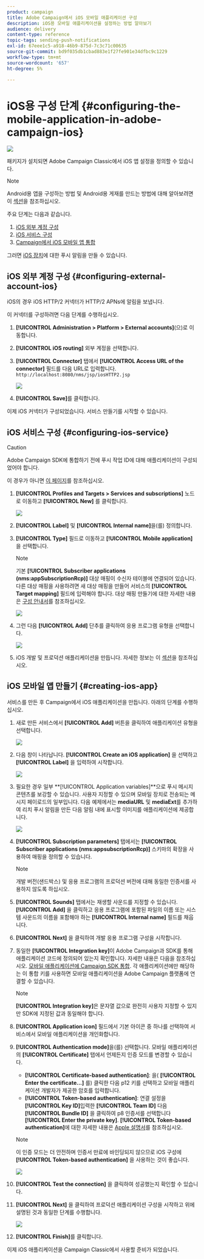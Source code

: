 ```yaml
---
product: campaign
title: Adobe Campaign에서 iOS 모바일 애플리케이션 구성
description: iOS용 모바일 애플리케이션을 설정하는 방법 알아보기
audience: delivery
content-type: reference
topic-tags: sending-push-notifications
exl-id: 67eee1c5-a918-46b9-875d-7c3c71c00635
source-git-commit: bd9f035db1cbad883e1f27fe901e34dfbc9c1229
workflow-type: tm+mt
source-wordcount: '657'
ht-degree: 5%

---
```


# iOS용 구성 단계 {#configuring-the-mobile-application-in-adobe-campaign-ios}

![](../../assets/common.svg)

패키지가 설치되면 Adobe Campaign Classic에서 iOS 앱 설정을 정의할 수 있습니다.

>[!NOTE]
>
>Android용 앱을 구성하는 방법 및 Android용 게재를 만드는 방법에 대해 알아보려면 이 [섹션](configuring-the-mobile-application-android.md)을 참조하십시오.

주요 단계는 다음과 같습니다.

1. [iOS 외부 계정 구성](#configuring-external-account-ios)
1. [iOS 서비스 구성](#configuring-ios-service)
1. [Campaign에서 iOS 모바일 앱 통합](#creating-ios-app)

그러면 [iOS 장치](create-notifications-ios.md)에 대한 푸시 알림을 만들 수 있습니다.


## iOS 외부 계정 구성 {#configuring-external-account-ios}

iOS의 경우 iOS HTTP/2 커넥터가 HTTP/2 APNs에 알림을 보냅니다.

이 커넥터를 구성하려면 다음 단계를 수행하십시오.

1. **[!UICONTROL Administration > Platform > External accounts]**(으)로 이동합니다.
1. **[!UICONTROL iOS routing]** 외부 계정을 선택합니다.
1. **[!UICONTROL Connector]** 탭에서 **[!UICONTROL Access URL of the connector]** 필드를 다음 URL로 입력합니다. ```http://localhost:8080/nms/jsp/iosHTTP2.jsp```

   ![](assets/nmac_connectors.png)

1. **[!UICONTROL Save]**&#x200B;를 클릭합니다.

이제 iOS 커넥터가 구성되었습니다. 서비스 만들기를 시작할 수 있습니다.

## iOS 서비스 구성 {#configuring-ios-service}

>[!CAUTION]
>
>Adobe Campaign SDK에 통합하기 전에 푸시 작업 ID에 대해 애플리케이션이 구성되었어야 합니다.
>
>이 경우가 아니면 [이 페이지](https://developer.apple.com/documentation/usernotifications)를 참조하십시오.

1. **[!UICONTROL Profiles and Targets > Services and subscriptions]** 노드로 이동하고 **[!UICONTROL New]** 를 클릭합니다.

   ![](assets/nmac_service_1.png)

1. **[!UICONTROL Label]** 및 **[!UICONTROL Internal name]**&#x200B;을(를) 정의합니다.
1. **[!UICONTROL Type]** 필드로 이동하고 **[!UICONTROL Mobile application]** 을 선택합니다.

   >[!NOTE]
   >
   >기본 **[!UICONTROL Subscriber applications (nms:appSubscriptionRcp)]** 대상 매핑이 수신자 테이블에 연결되어 있습니다. 다른 대상 매핑을 사용하려면 새 대상 매핑을 만들어 서비스의 **[!UICONTROL Target mapping]** 필드에 입력해야 합니다. 대상 매핑 만들기에 대한 자세한 내용은 [구성 안내서](../../configuration/using/about-custom-recipient-table.md)를 참조하십시오.

   ![](assets/nmac_ios.png)

1. 그런 다음 **[!UICONTROL Add]** 단추를 클릭하여 응용 프로그램 유형을 선택합니다.

   ![](assets/nmac_service_2.png)

1. iOS 개발 및 프로덕션 애플리케이션을 만듭니다. 자세한 정보는 이 [섹션](configuring-the-mobile-application.md#creating-ios-app)을 참조하십시오.

## iOS 모바일 앱 만들기 {#creating-ios-app}

서비스를 만든 후 Campaign에서 iOS 애플리케이션을 만듭니다. 아래의 단계를 수행하십시오.

1. 새로 만든 서비스에서 **[!UICONTROL Add]** 버튼을 클릭하여 애플리케이션 유형을 선택합니다.

   ![](assets/nmac_service_2.png)

1. 다음 창이 나타납니다. **[!UICONTROL Create an iOS application]** 을 선택하고 **[!UICONTROL Label]** 을 입력하여 시작합니다.

   ![](assets/nmac_ios_2.png)

1. 필요한 경우 일부 **[!UICONTROL Application variables]**으로 푸시 메시지 콘텐츠를 보강할 수 있습니다. 사용자 지정할 수 있으며 모바일 장치로 전송되는 메시지 페이로드의 일부입니다.
다음 예제에서는 **mediaURL** 및 **mediaExt**&#x200B;를 추가하여 리치 푸시 알림을 만든 다음 알림 내에 표시할 이미지를 애플리케이션에 제공합니다.

   ![](assets/nmac_ios_3.png)

1. **[!UICONTROL Subscription parameters]** 탭에서는 **[!UICONTROL Subscriber applications (nms:appsubscriptionRcp)]** 스키마의 확장을 사용하여 매핑을 정의할 수 있습니다.

   >[!NOTE]
   >
   >개발 버전(샌드박스) 및 응용 프로그램의 프로덕션 버전에 대해 동일한 인증서를 사용하지 않도록 하십시오.

1. **[!UICONTROL Sounds]** 탭에서는 재생할 사운드를 지정할 수 있습니다. **[!UICONTROL Add]** 을 클릭하고 응용 프로그램에 포함된 파일의 이름 또는 시스템 사운드의 이름을 포함해야 하는 **[!UICONTROL Internal name]** 필드를 채웁니다.

1. **[!UICONTROL Next]** 을 클릭하여 개발 응용 프로그램 구성을 시작합니다.

1. 동일한 **[!UICONTROL Integration key]**&#x200B;이 Adobe Campaign과 SDK를 통해 애플리케이션 코드에 정의되어 있는지 확인합니다. 자세한 내용은 다음을 참조하십시오. [모바일 애플리케이션에 Campaign SDK 통합](integrating-campaign-sdk-into-the-mobile-application.md). 각 애플리케이션에만 해당하는 이 통합 키를 사용하면 모바일 애플리케이션을 Adobe Campaign 플랫폼에 연결할 수 있습니다.

   >[!NOTE]
   >
   > **[!UICONTROL Integration key]**&#x200B;은 문자열 값으로 완전히 사용자 지정할 수 있지만 SDK에 지정된 값과 동일해야 합니다.

1. **[!UICONTROL Application icon]** 필드에서 기본 아이콘 중 하나를 선택하여 서비스에서 모바일 애플리케이션을 개인화합니다.

1. **[!UICONTROL Authentication mode]**&#x200B;을(를) 선택합니다. 모바일 애플리케이션의 **[!UICONTROL Certificate]** 탭에서 언제든지 인증 모드를 변경할 수 있습니다.
   * **[!UICONTROL Certificate-based authentication]**: 을( **[!UICONTROL Enter the certificate...]**  를) 클릭한 다음 p12 키를 선택하고 모바일 애플리케이션 개발자가 제공한 암호를 입력합니다.
   * **[!UICONTROL Token-based authentication]**: 연결 설정을  **[!UICONTROL Key ID]**&#x200B;입력한  **[!UICONTROL Team ID]** 다음  **[!UICONTROL Bundle ID]** 을 클릭하여 p8 인증서를 선택합니다  **[!UICONTROL Enter the private key]**. **[!UICONTROL Token-based authentication]**&#x200B;에 대한 자세한 내용은 [Apple 설명서](https://developer.apple.com/documentation/usernotifications/setting_up_a_remote_notification_server/establishing_a_token-based_connection_to_apns)를 참조하십시오.

   >[!NOTE]
   >
   > 이 인증 모드는 더 안전하며 인증서 만료에 바인딩되지 않으므로 iOS 구성에 **[!UICONTROL Token-based authentication]** 을 사용하는 것이 좋습니다.

   ![](assets/nmac_ios_4.png)

1. **[!UICONTROL Test the connection]** 을 클릭하여 성공했는지 확인할 수 있습니다.

1. **[!UICONTROL Next]** 을 클릭하여 프로덕션 애플리케이션 구성을 시작하고 위에 설명된 것과 동일한 단계를 수행합니다.

   ![](assets/nmac_ios_5.png)

1. **[!UICONTROL Finish]**&#x200B;를 클릭합니다.

이제 iOS 애플리케이션을 Campaign Classic에서 사용할 준비가 되었습니다.
